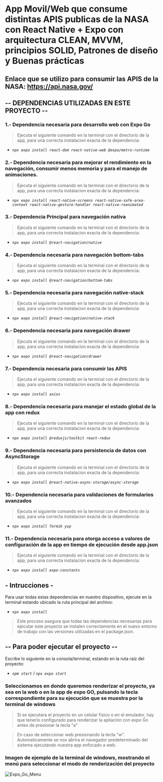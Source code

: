# App Movil/Web que consume distintas APIS publicas de la NASA con React Native + Expo con arquitectura CLEAN, MVVM, principios SOLID, Patrones de diseño y Buenas prácticas

## Enlace que se utilizo para consumir las APIS de la NASA: https://api.nasa.gov/

## -- DEPENDENCIAS UTILIZADAS EN ESTE PROYECTO -- 
### 1.- Dependencia necesaria para desarrollo web con Expo Go
> Ejecuta el siguiente comando en la terminal con el directorio de la app, para una correcta instalacion exacta de la dependencia:
- _`npx expo install react-dom react-native-web @expo/metro-runtime`_

### 2.- Dependencia necesaria para mejorar el rendimiento en la navegación, consumir menos memoria y para el manejo de animaciones. 
> Ejecuta el siguiente comando en la terminal con el directorio de la app, para una correcta instalacion exacta de la dependencia:
- _`npx expo install react-native-screens react-native-safe-area-context react-native-gesture-handler react-native-reanimated`_

### 3.- Dependencia Principal para navegación nativa
> Ejecuta el siguiente comando en la terminal con el directorio de la app, para una correcta instalacion exacta de la dependencia:
- _`npx expo install @react-navigation/native`_

### 4.- Dependencia necesaria para navegación bottom-tabs
> Ejecuta el siguiente comando en la terminal con el directorio de la app, para una correcta instalacion exacta de la dependencia:
- _`npx expo install @react-navigation/bottom-tabs`_

### 5.- Dependencia necesaria para navegación native-stack
> Ejecuta el siguiente comando en la terminal con el directorio de la app, para una correcta instalacion exacta de la dependencia:
- _`npx expo install @react-navigation/native-stack`_

### 6.- Dependencia necesaria para navegación drawer
> Ejecuta el siguiente comando en la terminal con el directorio de la app, para una correcta instalacion exacta de la dependencia:
- _`npx expo install @react-navigation/drawer`_

### 7.- Dependencia necesaria para consumir las APIS
> Ejecuta el siguiente comando en la terminal con el directorio de la app, para una correcta instalacion exacta de la dependencia:
- _`npx expo install axios`_

### 8.- Dependencia necesaria para manejar el estado global de la app con redux
> Ejecuta el siguiente comando en la terminal con el directorio de la app, para una correcta instalacion exacta de la dependencia:
- _`npx expo install @reduxjs/toolkit react-redux`_

### 9.- Dependencia necesaria para persistencia de datos con AsyncStorage
> Ejecuta el siguiente comando en la terminal con el directorio de la app, para una correcta instalacion exacta de la dependencia:
- _`npx expo install @react-native-async-storage/async-storage`_

### 10.- Dependencia necesaria para validaciones de formularios avanzados
> Ejecuta el siguiente comando en la terminal con el directorio de la app, para una correcta instalacion exacta de la dependencia:
- _`npx expo install formik yup`_

### 11.- Dependencia necesaria para otorga acceso a valores de configuración de la app en tiempo de ejecución desde app.json
> Ejecuta el siguiente comando en la terminal con el directorio de la app, para una correcta instalacion exacta de la dependencia:
- _`npx expo install expo-constants`_

## - Intrucciones -
Para usar todas estas dependencias en nuestro dispositivo, ejecute en la terminal estando ubicado la ruta principal del archivo:
- _`npx expo install`_
> Este proceso asegura que todas las dependencias necesarias para ejecutar este proyecto se instalen correctamente en el nuevo entorno de trabajo con las versiones utilizadas en el package.json.

## -- Para poder ejecutar el proyecto --
Escribe lo siguiente en la consola/terminal, estando en la ruta raíz del proyecto:
- _`npm start`_ / _`npx expo start`_

### Seleccionamos en donde queremos renderizar el proyecto, ya sea en la web o en la app de expo GO, pulsando la tecla correspondiente para su ejecución que se muestra por la terminal de windows
> Si se ejecutara el proyecto en un celular fisico o en el emulador, hay que tenerlo configurado para renderizar la apliación con expo Go antes de presionar la tecla "a"

> En caso de seleccionar web presionando la tecla "w". Automaticamente se nos abrira el navegador predeterminado del sistema ejecutando nuestra app enfocado a web.

### Imagen de ejemplo de la terminal de windows, mostrando el menú para seleccionar el modo de renderización del proyecto
![Expo_Go_Menu](https://github.com/user-attachments/assets/31784924-1b08-4004-9498-149573e7b692)